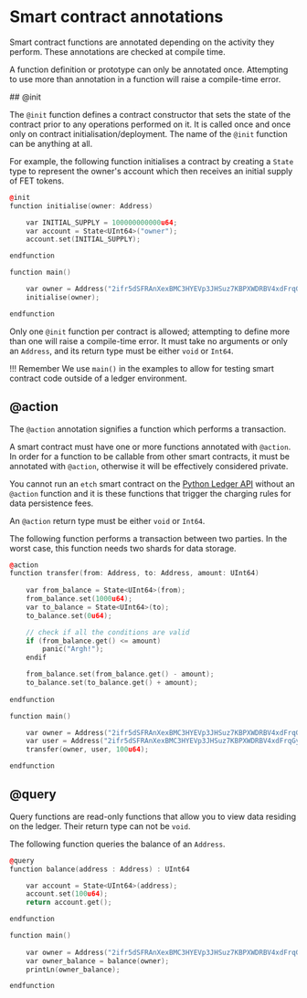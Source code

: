 # Smart contract annotations

Smart contract functions are annotated depending on the activity they perform. These annotations are checked at compile time.

A function definition or prototype can only be annotated once. Attempting to use more than annotation in a function will raise a compile-time error.

## @init

The `@init` function defines a contract constructor that sets the state of the contract prior to any operations performed on it. It is called once and once only on contract initialisation/deployment. The name of the `@init` function can be anything at all.

For example, the following function initialises a contract by creating a `State` type to represent the owner's account which then receives an initial supply of FET tokens.


``` c++
@init
function initialise(owner: Address)

    var INITIAL_SUPPLY = 100000000000u64;
    var account = State<UInt64>("owner");
    account.set(INITIAL_SUPPLY);

endfunction

function main()

    var owner = Address("2ifr5dSFRAnXexBMC3HYEVp3JHSuz7KBPXWDRBV4xdFrqGy6R9");
    initialise(owner);

endfunction
```

Only one `@init` function per contract is allowed; attempting to define more than one will raise a compile-time error. It must take no arguments or only an `Address`, and its return type must be either `void` or `Int64`.


!!! Remember
    We use `main()` in the examples to allow for testing smart contract code outside of a ledger environment.


## @action

The `@action` annotation signifies a function which performs a transaction. 

A smart contract must have one or more functions annotated with `@action`. In order for a function to be callable from other smart contracts, it must be annotated with `@action`, otherwise it will be effectively considered private.

You cannot run an `etch` smart contract on the <a href="https://github.com/fetchai/ledger-api-py" target=_blank>Python Ledger API</a> without an `@action` function and it is these functions that trigger the charging rules for data persistence fees.

An `@action` return type must be either `void` or `Int64`.

The following function performs a transaction between two parties. In the worst case, this function needs two shards for data storage.

``` c++
@action
function transfer(from: Address, to: Address, amount: UInt64)
    
    var from_balance = State<UInt64>(from); 
    from_balance.set(1000u64);
    var to_balance = State<UInt64>(to);
    to_balance.set(0u64);

    // check if all the conditions are valid
    if (from_balance.get() <= amount)
    	panic("Argh!");
    endif

    from_balance.set(from_balance.get() - amount);
    to_balance.set(to_balance.get() + amount);
    
endfunction

function main()

    var owner = Address("2ifr5dSFRAnXexBMC3HYEVp3JHSuz7KBPXWDRBV4xdFrqGy6R9");
    var user = Address("2ifr5dSFRAnXexBMC3HYEVp3JHSuz7KBPXWDRBV4xdFrqGy6R9");
    transfer(owner, user, 100u64);

endfunction
```


## @query

Query functions are read-only functions that allow you to view data residing on the ledger. Their return type can not be `void`.

The following function queries the balance of an `Address`.

``` c++
@query
function balance(address : Address) : UInt64

    var account = State<UInt64>(address);
    account.set(100u64);
    return account.get();

endfunction

function main()
	
    var owner = Address("2ifr5dSFRAnXexBMC3HYEVp3JHSuz7KBPXWDRBV4xdFrqGy6R9");
    var owner_balance = balance(owner);
    printLn(owner_balance);

endfunction
```

<br />

